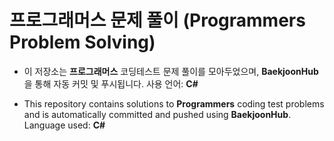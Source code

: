 # 프로그래머스 문제 풀이 (Programmers Problem Solving)

- 이 저장소는 **프로그래머스** 코딩테스트 문제 풀이를 모아두었으며, **BaekjoonHub**을 통해 자동 커밋 및 푸시됩니다.
사용 언어: **C#**

- This repository contains solutions to **Programmers** coding test problems and is automatically committed and pushed using **BaekjoonHub**.
Language used: **C#**
